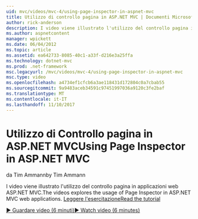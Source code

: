 ```yaml
---
uid: mvc/videos/mvc-4/using-page-inspector-in-aspnet-mvc
title: Utilizzo di controllo pagina in ASP.NET MVC | Documenti Microsoft
author: rick-anderson
description: I video viene illustrato l'utilizzo del controllo pagina in applicazioni web ASP.NET MVC. Leggere l'esercitazione
ms.author: aspnetcontent
manager: wpickett
ms.date: 06/04/2012
ms.topic: article
ms.assetid: ea642733-8085-40c1-a33f-d216e3a25ffa
ms.technology: dotnet-mvc
ms.prod: .net-framework
msc.legacyurl: /mvc/videos/mvc-4/using-page-inspector-in-aspnet-mvc
msc.type: video
ms.openlocfilehash: a4734ef1cfcb6a3ae118431d172804c0a7cbab55
ms.sourcegitcommit: 9a9483aceb34591c97451997036a9120c3fe2baf
ms.translationtype: MT
ms.contentlocale: it-IT
ms.lasthandoff: 11/10/2017
---
```

<a name="using-page-inspector-in-aspnet-mvc"></a><span data-ttu-id="c1ecf-104">Utilizzo di Controllo pagina in ASP.NET MVC</span><span class="sxs-lookup"><span data-stu-id="c1ecf-104">Using Page Inspector in ASP.NET MVC</span></span>
====================
<span data-ttu-id="c1ecf-105">da Tim Ammann</span><span class="sxs-lookup"><span data-stu-id="c1ecf-105">by Tim Ammann</span></span>

<span data-ttu-id="c1ecf-106">I video viene illustrato l'utilizzo del controllo pagina in applicazioni web ASP.NET MVC.</span><span class="sxs-lookup"><span data-stu-id="c1ecf-106">The videos explores the usage of Page Inspector in ASP.NET MVC web applications.</span></span> [<span data-ttu-id="c1ecf-107">Leggere l'esercitazione</span><span class="sxs-lookup"><span data-stu-id="c1ecf-107">Read the tutorial</span></span>](../../overview/views/using-page-inspector-in-aspnet-mvc.md)

[<span data-ttu-id="c1ecf-108">&#9654; Guardare video (6 minuti)</span><span class="sxs-lookup"><span data-stu-id="c1ecf-108">&#9654; Watch video (6 minutes)</span></span>](https://channel9.msdn.com/Blogs/ASP-NET-Site-Videos/using-page-inspector-in-aspnet-mvc)
